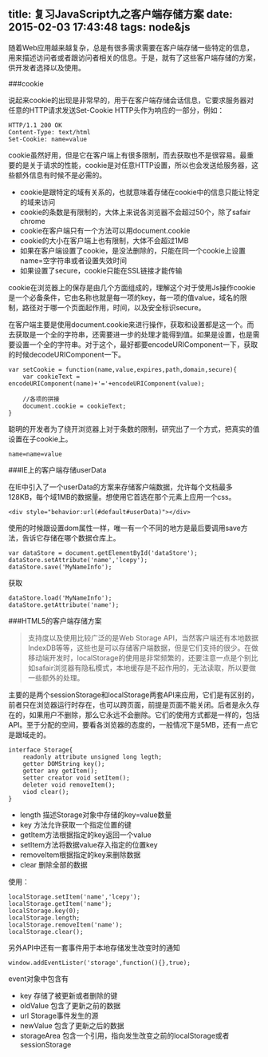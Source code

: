 title: 复习JavaScript九之客户端存储方案
date: 2015-02-03 17:43:48
tags: node&js
---
随着Web应用越来越复杂，总是有很多需求需要在客户端存储一些特定的信息，用来描述访问者或者跟访问者相关的信息。于是，就有了这些客户端存储的方案，供开发者选择以及使用。

###cookie

说起来cookie的出现是非常早的，用于在客户端存储会话信息，它要求服务器对任意的HTTP请求发送Set-Cookie HTTP头作为响应的一部分，例如：

	HTTP/1.1 200 OK
	Content-Type: text/html
	Set-Cookie: name=value

cookie虽然好用，但是它在客户端上有很多限制，而去获取也不是很容易。最重要的是关于请求的性能，cookie是对任意HTTP设置，所以也会发送给服务器，这些额外信息有时候不是必需的。

* cookie是跟特定的域有关系的，也就意味着存储在cookie中的信息只能让特定的域来访问
* cookie的条数是有限制的，大体上来说各浏览器不会超过50个，除了safair chrome
* cookie在客户端只有一个方法可以用document.cookie
* cookie的大小在客户端上也有限制，大体不会超过1MB
* 如果在客户端设置了cookie，是没法删除的，只能在同一个cookie上设置name=空字符串或者设置失效时间
* 如果设置了secure，cookie只能在SSL链接才能传输

cookie在浏览器上的保存是由几个方面组成的，理解这个对于使用Js操作cookie是一个必备条件，它由名称也就是每一项的key，每一项的值value，域名的限制，路径对于哪一个页面起作用，时间，以及安全标识secure。

在客户端主要是使用document.cookie来进行操作，获取和设置都是这一个。而去获取是一个全的字符串，还需要进一步的处理才能得到值。如果是设置，也是需要设置一个全的字符串。对于这个，最好都要encodeURIComponent一下，获取的时候decodeURIComponent一下。

	var setCookie = function(name,value,expires,path,domain,secure){
		var cookieText = encodeURIComponent(name)+'='+encodeURIComponent(value);
		
		//各项的拼接
		document.cookie = cookieText;
	}

聪明的开发者为了绕开浏览器上对于条数的限制，研究出了一个方式，把真实的值设置在子cookie上。

	name=name=value

###IE上的客户端存储userData

在IE中引入了一个userData的方案来存储客户端数据，允许每个文档最多128KB，每个域1MB的数据量。想使用它首选在那个元素上应用一个css。

	<div style="behavior:url(#default#userData)"></div>

使用的时候跟设置dom属性一样，唯一有一个不同的地方是最后要调用save方法，告诉它存储在哪个数据仓库上。

	var dataStore = document.getElementById('dataStore');
	dataStore.setAttribute('name','lcepy');
	dataStore.save('MyNameInfo');
	
获取

	dataStore.load('MyNameInfo');
	dataStore.getAttribute('name');
	

###HTML5的客户端存储方案

> 支持度以及使用比较广泛的是Web Storage API，当然客户端还有本地数据IndexDB等等，这些也是可以存储客户端数据，但是它们支持的很少。在做移动端开发时，localStorage的使用是非常频繁的，还要注意一点是个别比如safair浏览器有隐私模式，本地缓存是不起作用的，无法读取，所以要做一些额外的处理。

主要的是两个sessionStorage和localStorage两套API来应用，它们是有区别的，前者只在浏览器运行时存在，也可以跨页面，前提是页面不能关闭。后者是永久存在的，如果用户不删除，那么它永远不会删除。它们的使用方式都是一样的，包括API。至于分配的空间，要看各浏览器的态度的，一般情况下是5MB，还有一点它是跟域走的。

	interface Storage{
		readonly attribute unsigned long legth;
		getter DOMString key();
		getter any getItem();
		setter creator void setItem();
		deleter void removeItem();
		viod clear();
	}

* length 描述Storage对象中存储的key=value数量
* key 方法允许获取一个指定位置的键
* getItem方法根据指定的key返回一个value
* setItem方法将数据value存入指定的位置key
* removeItem根据指定的key来删除数据
* clear 删除全部的数据

使用：

	localStorage.setItem('name','lcepy');
	localStorage.getItem('name');
	localStorage.key(0);
	localStorage.length;
	localStorage.removeItem('name');
	localStorage.clear();
	
另外API中还有一套事件用于本地存储发生改变时的通知

	window.addEventLister('storage',function(){},true);
	
event对象中包含有

* key 存储了被更新或者删除的键
* oldValue 包含了更新之前的数据
* url Storage事件发生的源
* newValue 包含了更新之后的数据
* storageArea 包含一个引用，指向发生改变之前的localStorage或者sessionStorage



	






